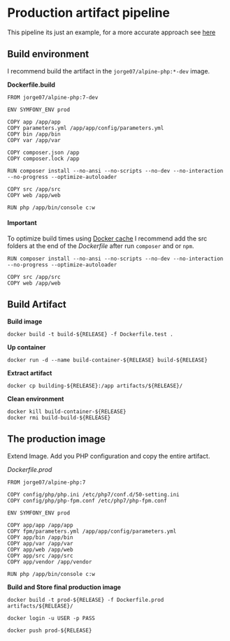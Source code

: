 # Production artifact pipeline

This pipeline its just an example, for a more accurate approach see [here](https://github.com/jorge07/ddd-playground)

## Build environment

I recommend build the artifact in the `jorge07/alpine-php:*-dev` image.

**Dockerfile.build**

    FROM jorge07/alpine-php:7-dev
    
    ENV SYMFONY_ENV prod
    
    COPY app /app/app
    COPY parameters.yml /app/app/config/parameters.yml
    COPY bin /app/bin
    COPY var /app/var
    
    COPY composer.json /app
    COPY composer.lock /app
    
    RUN composer install --no-ansi --no-scripts --no-dev --no-interaction --no-progress --optimize-autoloader
    
    COPY src /app/src
    COPY web /app/web
    
    RUN php /app/bin/console c:w

#### Important

To optimize build times using [Docker cache](https://docs.docker.com/engine/userguide/eng-image/dockerfile_best-practices/#/build-cache) I recommend add the src folders at the end of the *Dockerfile* after run `composer` and or `npm`.

    RUN composer install --no-ansi --no-scripts --no-dev --no-interaction --no-progress --optimize-autoloader
    
    COPY src /app/src
    COPY web /app/web

## Build Artifact

**Build image**

    docker build -t build-${RELEASE} -f Dockerfile.test .

**Up container**

    docker run -d --name build-container-${RELEASE} build-${RELEASE}

**Extract artifact**

    docker cp building-${RELEASE}:/app artifacts/${RELEASE}/

**Clean environment**

    docker kill build-container-${RELEASE}
    docker rmi build-build-${RELEASE}


## The production image

Extend Image. Add you PHP configuration and copy the entire artifact.

*Dockerfile.prod*

    FROM jorge07/alpine-php:7

    COPY config/php/php.ini /etc/php7/conf.d/50-setting.ini
    COPY config/php/php-fpm.conf /etc/php7/php-fpm.conf
    
    ENV SYMFONY_ENV prod
    
    COPY app/app /app/app
    COPY fpm/parameters.yml /app/app/config/parameters.yml
    COPY app/bin /app/bin
    COPY app/var /app/var
    COPY app/web /app/web
    COPY app/src /app/src
    COPY app/vendor /app/vendor
    
    RUN php /app/bin/console c:w

**Build and Store final production image**

    docker build -t prod-${RELEASE} -f Dockerfile.prod artifacts/${RELEASE}/
    
    docker login -u USER -p PASS
    
    docker push prod-${RELEASE}
